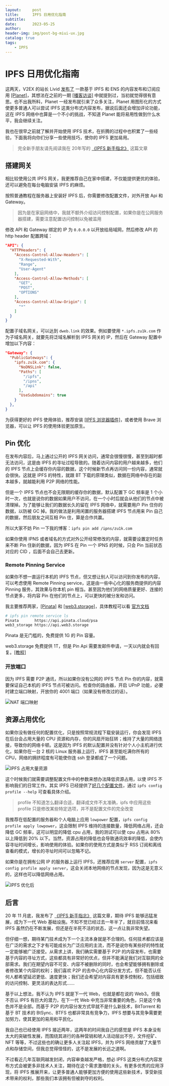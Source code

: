 ```yaml
---
layout:     post
title:      IPFS 日用优化指南
subtitle:   
date:       2023-05-25
author:     
header-img: img/post-bg-miui-ux.jpg
catalog: true
tags:
    - IPFS
---
```

# IPFS 日用优化指南


这两天，V2EX 的站长 Livid [发布了](https://v2ex.com/t/857404) 一款基于 IPFS 和 ENS 的内容发布和订阅应用 [[Planet]](https://planetable.xyz/)，其想法在之前的一期 [[播客访谈]](https://fyfy.fm/episode/67) 中就提到过，当初就觉得很有意思。也不出我所料，Planet 一经发布就引来了众多关注，Planet 用图形化的方式使更多普通人可以尝试 IPFS 这类分布式内容发布，据说后面还会增加评论功能，这在 IPFS 网络中也算是一个不小的挑战，不知道 Planet 能将易用性做到什么水平，我会继续关注。

我也在很早之前就了解并开始使用 IPFS 技术，在折腾的过程中也积累了一些经验，下面我将向你们分享一些使用技巧，使你的 IPFS 更加易用。

> 完全新手朋友请先阅读我在 20年写的 [《IPFS 新手指北》](../ipfs/) 这篇文章

## 搭建网关

相比较使用公共 IPFS 网关，我更推荐自己在家中搭建，不仅能提供更优的体验，还可以避免在每台电脑安装 IPFS 的麻烦。

按照普通教程在服务器上安装好 IPFS 后，你需要修改配置文件，对外开放 Api 和 Gateway。

> 因为是在家庭网络中，我就不额外介绍访问控制配置，如果你是在公网服务器搭建，需要注意配置访问控制以免被滥用

修改 API 和 Gateway 绑定的 IP 为 `0.0.0.0` 以开放给局域网，然后修改 API 的 http header 配置跨域：

```json
"API": {
  "HTTPHeaders": {
    "Access-Control-Allow-Headers": [
      "X-Requested-With",
      "Range",
      "User-Agent"
    ],
    "Access-Control-Allow-Methods": [
      "GET",
      "POST",
      "OPTIONS"
    ],
    "Access-Control-Allow-Origin": [
      "*"
    ]
  }
}
```

配置子域名网关，可以达到 `dweb.link` 的效果。例如要使用 `*.ipfs.zu1k.com` 作为子域名网关，就要先将泛域名解析到 IPFS 网关的 IP，然后在 Gateway 配置中增加以下内容：


```json
"Gateway": {
  "PublicGateways": {
    "ipfs.zu1k.com": {
      "NoDNSLink": false,
      "Paths": [
        "/ipfs",
        "/ipns",
        "/api"
      ],
      "UseSubdomains": true
    }
  },
}

```

为获得更好的 IPFS 使用体验，推荐安装 [[IPFS 浏览器插件]](https://chrome.google.com/webstore/detail/ipfs-companion/nibjojkomfdiaoajekhjakgkdhaomnch)，或者使用 Brave 浏览器，可以让 IPFS 的使用体验更加原生。

## Pin 优化

在发布内容后，马上通过公开的 IPFS 网关访问，通常会很慢很慢，甚至到超时都无法访问，这是由 IPFS 的寻址过程导致的。随着访问内容的用户越来越多，他们的 IPFS 节点上会缓存你内容的数据，这个时候新节点再访问同一份内容，通常就会很快。这就是 IPFS 的特性，就跟 BT 下载的原理类似，数据在网络中存在的副本越多，就越能利用 P2P 网络的性能。

但是一个 IPFS 节点也不会无限期的缓存你的数据，默认配置下 GC 频率是 1 个小时一次，也就是说你的数据如果用户不访问，在一个小时后就会从他们的节点中被清理掉。为了能够让我们的数据长久的留在 IPFS 网络中，就需要用户 Pin 住你的数据，以防被 GC 掉。我的做法是利用闲置的服务器搭建 IPFS 节点用来 Pin 自己的数据，然后朋友之间互相 Pin 住，算是合作共赢。

所以大家不妨 Pin 一下我的博客：`ipfs pin add /ipns/zu1k.com`

如果你使用 IPNS 或者域名的方式对外公开经常修改的内容，就需要设置定时任务来不断 Pin 住新的数据，因为 IPFS 在 Pin 一个 IPNS 的时候，只会 Pin 当前状态对应的 CID ，后面不会自己去更新。

### Remote Pinning Service

如果你不想一直运行本机的 IPFS 节点，但又想让别人可以访问到你发布的内容，可以考虑使用 Remote Pinning service，这是由一些中心化的服务商提供的内容 Pinning 服务，其效果与你本机 pin 相当。甚至因为他们的网络质量更好、连接的节点更多，将内容 Pin 在他们的节点上，可以更快的被分发和访问。

我主要推荐两家，[[Pinata]](https://www.pinata.cloud/) 和 [[web3.storage]](https://web3.storage/account/)，具体教程可以看 [官方文档](https://docs.ipfs.io/how-to/work-with-pinning-services/#use-an-existing-pinning-service)

```bash
# ipfs pin remote service ls
Pinata       https://api.pinata.cloud/psa
web3_storage https://api.web3.storage
```
Pinata 是无门槛的，免费提供 1G 的 Pin 容量。

web3.storage 免费提供 1T，但是 Pin Api 需要发邮件申请，一天以内就会有回复。[[教程]](https://web3.storage/docs/how-tos/pinning-services-api/)

### 开放端口

因为 IPFS 需要 P2P 通讯，所以如果你没有公网的 IPFS 节点 Pin 你的内容，就需要保证自己本机的 IPFS 节点可被访问。检查你的路由器，开启 UPnP 功能，必要时建立端口映射，开放你的 4001 端口（如果没有修改过的话）。

![NAT 端口映射](nat-mapping.png)

## 资源占用优化

如果你没有做任何的配置优化，只是按照常规流程下载安装运行，你会发现 IPFS 在后台会占用大量的 CPU 资源和内存，你的风扇开始狂转；维持了大量的网络连接，导致你的网络卡顿。这是因为 IPFS 的默认配置并没有针对个人小主机进行优化，如果你在一台 2 核的 Linux 服务器上运行，IPFS 甚至能吃满你所有的 CPU，网络的拥挤程度有可能使你连 ssh 登录都成了一个问题。

![IPFS 占用大量资源](ipfs-origin-high.png)

这个时候我们就需要调整配置文件中的参数来想办法降低资源占用，以使 IPFS 不影响我们的日常工作。其实 IPFS 已经提供了[好几个配置文件](https://docs.ipfs.io/how-to/default-profile/)，通过 `ipfs config profile --help` 可查看具体介绍。

> profile 不知道怎么翻译合适，翻译成文件不太准确，ipfs 中应用这些 profile 只是修改某些特定选项，并不是配置文件的完全改变

我推荐在低配置的服务器和个人电脑上应用 `lowpower` 配置，`ipfs config profile apply lowpower`，这会限制 IPFS 维持的连接数量，降低网络占用，还会降低 GC 频率，这可以明显的降低 cpu 占用，我的测试可以使 cpu 占用从 80% 以上降低到 20% 以下。当然，资源占用的降低也会导致通讯效率的降低，会使内容寻址时间增长，影响使用的体验。如果你的使用方式是类似于 RSS 订阅和离线查看的模式，增长的寻址时间可以忽略不记。

如果你是在拥有公网 IP 的服务器上运行 IPFS，还推荐应用 `server` 配置，`ipfs config profile apply server`，这会关闭本地网络的节点发现，因为这是无意义的，这样也可以降低网络占用。

![IPFS 优化后](ipfs-now-low.png)

## 后言

20 年 11 月底，我发布了 [《IPFS 新手指北》](../ipfs/) 这篇文章，期待 IPFS 能够迅猛发展，成为下一代 Web 基础设施。不知不觉已经过去一年半了，就目前情况来看 IPFS 虽然仍在不断发展，但还是在半死不活的状态，这一点让我非常失望。

但仔细一想，期待某门技术成为下一个主流本身就是不合理的。任何技术都应该是在广泛的需求之下才有可能成长为广泛应用的主流，而不是说你有某些好的特性就一定能够被广泛接受。从需求上讲，我们确实需要基于 P2P 的内容发布，也需要基于内容的寻址方式，这些都具有非常好的优点，但并不能满足我们对互联网的全部需求。我们在期望内容不可变、内容不被删除的同时，也会希望能够拥有删除或者修改某个内容的权利；我们喜欢 P2P 的去中心化内容分发方式，但不能否认任何人都希望延迟更低、速度更快；我们还会希望对内容具有更多控制权，包括细致的访问控制、更灵活的表达形式......

基于以上想法，我不认为 IPFS 就是下一代 Web，也就是都在说的 Web3。但我不否认 IPFS 有巨大的潜力，在下一代 Web 中充当非常重要的角色，只是这个角色并不是全部。而基于 P2P 的内容分发方式早就不是什么新技术，BitTorrent 和 基于 BT 技术的 BtSync、BTFS 也都非常具有竞争力，IPFS 想要与其竞争需要更加努力，使其更加的易用和平民化。

我自己也已经使用 IPFS 接近两年，这两年的时间我自己的感觉是 IPFS 本身没有太大的突破性发展，而围绕其进行的各种营销和唬人活动层出不穷，文件挖矿、NFT 等等，不过这些也的确让更多人关注起 IPFS，并为 IPFS 网络贡献了大量节点和存储空间，但我总觉得怪怪的，这不是发展的长远之道啊。

不过看近几年互联网越发封闭，内容审查越发严格，想必 IPFS 这类分布式内容发布方式会被更多非技术人关注，期待在这个需求激增的关头，有更多优秀的应用浮现，将 IPFS 推展开来，让更多普通人能够更加方便的使用这些新技术，享受新技术带来的权利，那些我们本该拥有但被剥夺的权利。

